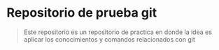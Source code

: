 # Repositorio de prueba git 

>Este repositorio es un repositorio de practica en donde la idea es aplicar los conocimientos y comandos relacionados con git 